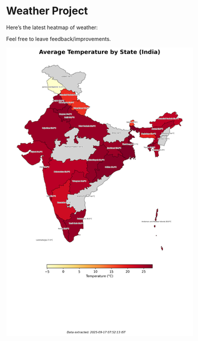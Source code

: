 # Weather Project

Here’s the latest heatmap of weather:

Feel free to leave feedback/improvements.

![India Heatmap](docs/assets/india_heatmap.png?v=CA1B58)
